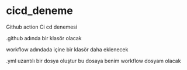 # cicd_deneme
Github action Ci cd denemesi

.github adında bir klasör olacak 

workflow adındada içine bir klasör daha eklenecek

.yml uzantılı bir dosya oluştur bu dosaya benim workflow dosyam olacak